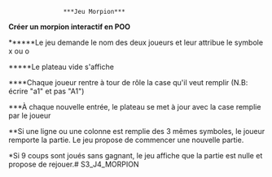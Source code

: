                    ***Jeu Morpion***

**************Créer un morpion interactif en POO**************

******Le jeu demande le nom des deux joueurs et leur attribue le symbole x ou o

*****Le plateau vide s'affiche

****Chaque joueur rentre à tour de rôle la case qu'il veut remplir (N.B: écrire "a1" et pas "A1") 

***À chaque nouvelle entrée, le plateau se met à jour avec la case remplie par le joueur

**Si une ligne ou une colonne est remplie des 3 mêmes symboles, le joueur remporte la partie. Le jeu propose de commencer une nouvelle partie.

*Si 9 coups sont joués sans gagnant, le jeu affiche que la partie est nulle et propose de rejouer.# S3_J4_MORPION
